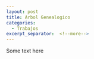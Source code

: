 ```yaml
---
layout: post
title: Arbol Genealogico
categories:
  - Trabajos
excerpt_separator:  <!--more-->
---
```



Some text here